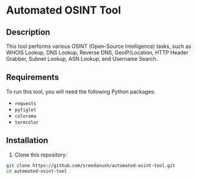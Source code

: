# Automated OSINT Tool

## Description

This tool performs various OSINT (Open-Source Intelligence) tasks, such as WHOIS Lookup, DNS Lookup, Reverse DNS, GeoIP/Location, HTTP Header Grabber, Subnet Lookup, ASN Lookup, and Username Search.

## Requirements

To run this tool, you will need the following Python packages:

- `requests`
- `pyfiglet`
- `colorama`
- `termcolor`

## Installation

1. Clone this repository:

```bash
git clone https://github.com/sreedanush/automated-osint-tool.git
cd automated-osint-tool
